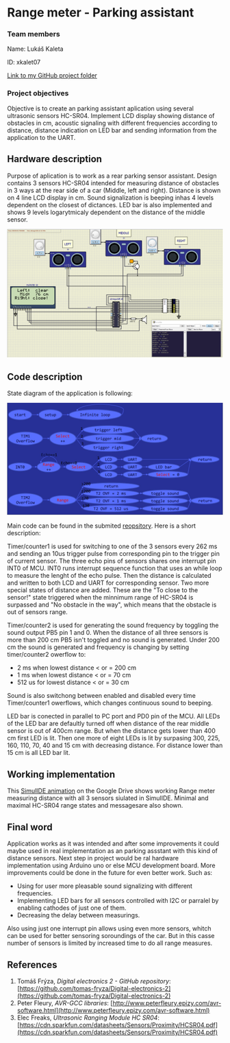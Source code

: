 # Range meter - Parking assistant

### Team members

Name: Lukáš Kaleta

ID: xkalet07

[Link to my GitHub project folder](https://github.com/xkalet07/Digital-electronics-2/tree/master/Labs/project)


### Project objectives

Objective is to create an parking assistant aplication using several ultrasonic sensors HC-SR04. Implement LCD display showing distance of obstacles in cm, acoustic signaling with different frequencies according to distance, distance indication on LED bar and sending information from the application to the UART.


## Hardware description

Purpose of aplication is to work as a rear parking sensor assistant. Design contains 3 sensors HC-SR04 intended for measuring distance of obstacles in 3 ways at the rear side of a car (Middle, left and right). Distance is shown on 4 line LCD display in cm. Sound signalization is beeping inhas 4 levels dependent on the closest of dictances. LED bar is also implemented and shows 9 levels logarytmicaly dependent on the distance of the middle sensor.

![SimulIDE hardware implementation](pictures/SIMUL_SCREEN.png)

## Code description

State diagram of the application is following:

![Application state diagram](pictures/state_diagram_.jpg)


Main code can be found in the submited [reopsitory](https://github.com/xkalet07/Digital-electronics-2/tree/master/Labs/project). Here is a short description:

Timer/counter1 is used for switching to one of the 3 sensors every 262 ms and sending an 10us trigger pulse from corresponding pin to the trigger pin of current sensor. The three echo pins of sensors shares one interrupt pin INT0 of MCU. INT0 runs interrupt sequence function that uses an while loop to measure the lenght of the echo pulse. Then the distance is calculated and written to both LCD and UART for corresponding sensor. Two more special states of distance are added. These are the "To close to the sensor!" state triggered when the minnimum range of HC-SR04 is surpassed and "No obstacle in the way", which means that the obstacle is out of sensors range.

Timer/counter2 is used for generating the sound frequency by toggling the sound output PB5 pin 1 and 0. When the distance of all three sensors is more than 200 cm PB5 isn't toggled and no sound is generated. Under 200 cm the sound is generated and frequency is changing by setting timer/counter2 owerflow to: 
* 2 ms when lowest distance < or = 200 cm
* 1 ms when lowest distance < or = 70 cm
* 512 us for lowest distance < or = 30 cm

Sound is also switchong between enabled and disabled every time Timer/counter1 owerflows, which changes continuous sound to beeping.

LED bar is conected in parallel to PC port and PD0 pin of the MCU. All LEDs of the LED bar are defaultly turned off when distance of the rear middle sensor is out of 400cm range. But when the distance gets lower than 400 cm first LED is lit. Then one more of eight LEDs is lit by surpasing 300, 225, 160, 110, 70, 40 and 15 cm with decreasing distance. For distance lower than 15 cm is all LED bar lit.


## Working implementation
 
This [SimulIDE animation](https://drive.google.com/file/d/1f0zGHIspRO2NkcSvr-2a4LHuSn9AlJhj/view?usp=sharing) on the Google Drive shows working Range meter measuring distance with all 3 sensors siulated in SimulIDE. Minimal and maximal HC-SR04 range states and messagesare also shown.

## Final word

Application works as it was intended and after some improvements it could maybe used in real implementation as an parking assstant with this kind of distance sensors. Next step in project would be ral hardware implementation using Arduino uno or else MCU development board. More improvements could be done in the future for even better work. Such as: 
* Using for user more pleasable sound signalizing with different frequencies.
* Implementing LED bars for all sensors controlled with I2C or parralel by enabling cathodes of just one of them.
* Decreasing the delay between measurings.

Also using just one interrupt pin allows using even more sensors, whitch can be used for better sensoring soroundings of the car. But in this casse number of sensors is limited by increased time to do all range measures. 


## References

1. Tomáš Frýza, *Digital electronics 2 - GitHub repository*: [https://github.com/tomas-fryza/Digital-electronics-2](https://github.com/tomas-fryza/Digital-electronics-2)
2. Peter Fleury, *AVR-GCC libraries*: [http://www.peterfleury.epizy.com/avr-software.html](http://www.peterfleury.epizy.com/avr-software.html)
3. Elec Freaks, *Ultrasonic Ranging Module HC SR04*: [https://cdn.sparkfun.com/datasheets/Sensors/Proximity/HCSR04.pdf](https://cdn.sparkfun.com/datasheets/Sensors/Proximity/HCSR04.pdf)

